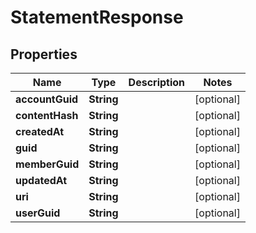 

# StatementResponse


## Properties

| Name | Type | Description | Notes |
|------------ | ------------- | ------------- | -------------|
|**accountGuid** | **String** |  |  [optional] |
|**contentHash** | **String** |  |  [optional] |
|**createdAt** | **String** |  |  [optional] |
|**guid** | **String** |  |  [optional] |
|**memberGuid** | **String** |  |  [optional] |
|**updatedAt** | **String** |  |  [optional] |
|**uri** | **String** |  |  [optional] |
|**userGuid** | **String** |  |  [optional] |



